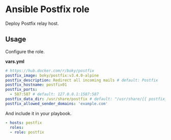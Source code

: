 # Ansible Postfix role

Deploy Postfix relay host.

## Usage

Configure the role.

**vars.yml**

```yml
# https://hub.docker.com/r/boky/postfix
postfix_image: boky/postfix:v3.4.0-alpine
postfix_description: Redirect all incoming mails # default: Postfix
postfix_hostname: postfix01
postfix_ports:
  - 587:587 # default: 127.0.0.1:1587:587
postfix_data_dir: /usr/share/postfix # default: "/usr/share/{{ postfix_hostname }}"
postfix_allowed_sender_domains: 'example.com'
```

And include it in your playbook.

```yml
- hosts: postfix
  roles:
  - role: postfix
```
